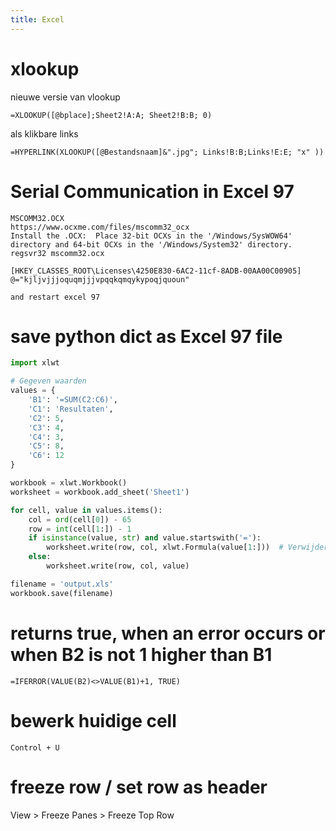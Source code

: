 ```yaml
---
title: Excel
---
```


# xlookup
nieuwe versie van vlookup
```
=XLOOKUP([@bplace];Sheet2!A:A; Sheet2!B:B; 0)
```
als klikbare links
```
=HYPERLINK(XLOOKUP([@Bestandsnaam]&".jpg"; Links!B:B;Links!E:E; "x" ))
```

# Serial Communication in Excel 97
```
MSCOMM32.OCX
https://www.ocxme.com/files/mscomm32_ocx
Install the .OCX:  Place 32-bit OCXs in the '/Windows/SysWOW64' directory and 64-bit OCXs in the '/Windows/System32' directory.
regsvr32 mscomm32.ocx

[HKEY_CLASSES_ROOT\Licenses\4250E830-6AC2-11cf-8ADB-00AA00C00905]
@="kjljvjjjoquqmjjjvpqqkqmqykypoqjquoun"

and restart excel 97
```


# save python dict as Excel 97 file
```python
import xlwt

# Gegeven waarden
values = {
    'B1': '=SUM(C2:C6)',
    'C1': 'Resultaten',
    'C2': 5,
    'C3': 4,
    'C4': 3,
    'C5': 8,
    'C6': 12
}

workbook = xlwt.Workbook()
worksheet = workbook.add_sheet('Sheet1')

for cell, value in values.items():
    col = ord(cell[0]) - 65
    row = int(cell[1:]) - 1
    if isinstance(value, str) and value.startswith('='):
        worksheet.write(row, col, xlwt.Formula(value[1:]))  # Verwijder '=' voor xlwt Formula
    else:
        worksheet.write(row, col, value)

filename = 'output.xls'
workbook.save(filename)

```

# returns true, when an error occurs or when B2 is not 1 higher than B1
```vbscript
=IFERROR(VALUE(B2)<>VALUE(B1)+1, TRUE)
```

# bewerk huidige cell
```
Control + U
```

# freeze row / set row as header
View > Freeze Panes > Freeze Top Row

